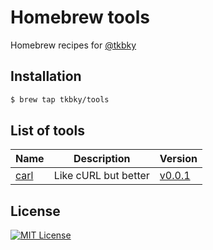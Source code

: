 # Homebrew tools

Homebrew recipes for [@tkbky](https://github.com/tkbky)

## Installation

```bash
$ brew tap tkbky/tools
```

## List of tools

| Name | Description | Version |
|------|-------------|---------|
| [carl](https://github.com/tkbky/carl) | Like cURL but better | [v0.0.1](https://github.com/tkbky/carl/releases/tag/v0.0.1) |

## License

[![MIT License](http://img.shields.io/badge/license-MIT-blue.svg?style=flat)](LICENSE)
